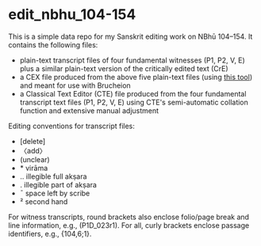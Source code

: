 # edit_nbhu_104-154

This is a simple data repo for my Sanskrit editing work on NBhū 104–154. It contains the following files:

* plain-text transcript files of four fundamental witnesses (P1, P2, V, E) plus a similar plain-text version of the critically edited text (CrE)
* a CEX file produced from the above five plain-text files (using [this tool](https://github.com/tylergneill/cte2cex)) and meant for use with Brucheion
* a Classical Text Editor (CTE) file produced from the four fundamental transcript text files (P1, P2, V, E) using CTE's semi-automatic collation function and extensive manual adjustment

Editing conventions for transcript files:
* [delete]
* 〈add〉
* (unclear)
* \* virāma
* ‥ illegible full akṣara
* . illegible part of akṣara
* ¯ space left by scribe
* ² second hand

For witness transcripts, round brackets also enclose folio/page break and line information, e.g., (P1D_023r1). For all, curly brackets enclose passage identifiers, e.g., {104,6;1}.